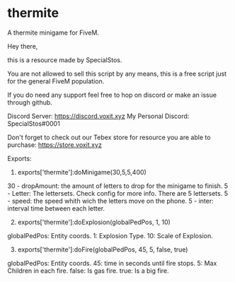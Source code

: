 # thermite
A thermite minigame for FiveM.

Hey there,

this is a resource made by SpecialStos.

You are not allowed to sell this script by any means, this is a free script just for the general FiveM population.

If you do need any support feel free to hop on discord or make an issue through github.

Discord Server: https://discord.voxit.xyz My Personal Discord: SpecialStos#0001

Don't forget to check out our Tebex store for resource you are able to purchase: https://store.voxit.xyz

Exports: 
1) exports['thermite']:doMinigame(30,5,5,400) 
  
  30 - dropAmount: the amount of letters to drop for the minigame to finish.
  5 - Letter: The lettersets. Check config for more info. There are 5 lettersets.
  5 - speed: the speed whith wich the letters move on the phone.
  5 - inter: interval time between each letter.
  
2) exports['thermite']:doExplosion(globalPedPos, 1, 10)

  globalPedPos: Entity coords.
  1: Explosion Type.
  10: Scale of Explosion.
  
3) exports['thermite']:doFire(globalPedPos, 45, 5, false, true)

  globalPedPos: Entity coords.
  45: time in seconds until fire stops.
  5: Max Children in each fire. 
  false: Is gas fire.
  true: Is a big fire.

